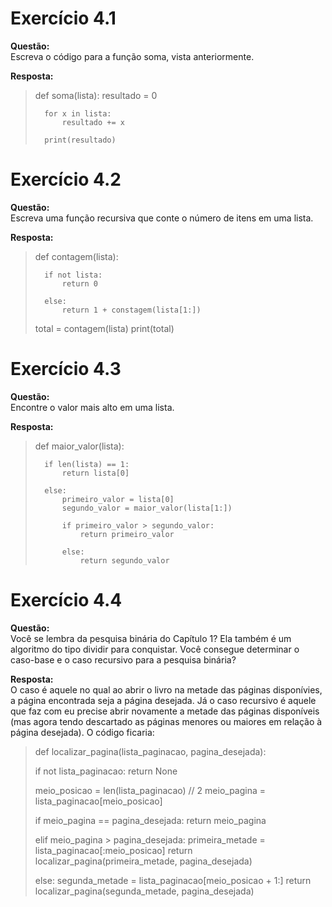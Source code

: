 # Exercício 4.1  
  
**Questão:**  
Escreva o código para a função soma, vista anteriormente.  
  
**Resposta:**  
  
>   def soma(lista):
>       resultado = 0
> 
>       for x in lista:
>           resultado += x
>
>       print(resultado)
  
# Exercício 4.2  
  
**Questão:**  
Escreva uma função recursiva que conte o número de itens em uma lista.  
  
**Resposta:**  
  
>   def contagem(lista):
>
>       if not lista:
>           return 0
>
>       else:
>           return 1 + constagem(lista[1:])
>
>   total = contagem(lista)
>   print(total)
  
# Exercício 4.3  
  
**Questão:**  
Encontre o valor mais alto em uma lista.  
  
**Resposta:**  
  
>   def maior_valor(lista):
>
>       if len(lista) == 1:
>           return lista[0]
>
>       else:
>           primeiro_valor = lista[0]
>           segundo_valor = maior_valor(lista[1:])
>
>           if primeiro_valor > segundo_valor:
>               return primeiro_valor
> 
>           else:
>               return segundo_valor               
  
# Exercício 4.4  
  
**Questão:**  
Você se lembra da pesquisa binária do Capítulo 1? Ela também é um algoritmo do tipo dividir para conquistar. Você consegue determinar o caso-base e o caso recursivo para a pesquisa binária?  
  
**Resposta:**  
O caso é aquele no qual ao abrir o livro na metade das páginas disponívies, a página encontrada seja a página desejada. Já o caso recursivo é aquele que faz com eu precise abrir novamente a metade das páginas disponíveis (mas agora tendo descartado as páginas menores ou maiores em relação à página desejada). O código ficaria:
  
> def localizar_pagina(lista_paginacao, pagina_desejada):
>
>   if not lista_paginacao:
>       return None
>
>   meio_posicao = len(lista_paginacao) // 2
>   meio_pagina = lista_paginacao[meio_posicao]
>
>   if meio_pagina == pagina_desejada:
>       return meio_pagina
>
>   elif meio_pagina > pagina_desejada:
>       primeira_metade = lista_paginacao[:meio_posicao]
>       return localizar_pagina(primeira_metade, pagina_desejada)
> 
>   else:
>       segunda_metade = lista_paginacao[meio_posicao + 1:]
>       return localizar_pagina(segunda_metade, pagina_desejada)
